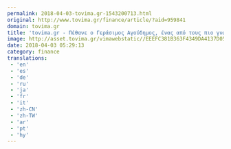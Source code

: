 ```yaml
---
permalink: 2018-04-03-tovima.gr-1543200713.html
original: http://www.tovima.gr/finance/article/?aid=959841
domain: tovima.gr
title: 'tovima.gr - Πέθανε ο Γεράσιμος Αγούδημος, ένας από τους πιο γνωστούς έλληνες εφοπλιστές'
image: http://asset.tovima.gr/vimawebstatic//EEEFC381B363F4349DA4137D05F4F673.jpg
date: 2018-04-03 05:29:13
category: finance
translations: 
 - 'en'
 - 'es'
 - 'de'
 - 'ru'
 - 'ja'
 - 'fr'
 - 'it'
 - 'zh-CN'
 - 'zh-TW'
 - 'ar'
 - 'pt'
 - 'hy'
---
```


